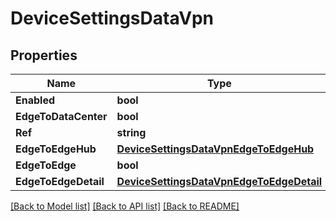 # DeviceSettingsDataVpn

## Properties

Name | Type | Description | Notes
------------ | ------------- | ------------- | -------------
**Enabled** | **bool** |  | [optional] 
**EdgeToDataCenter** | **bool** |  | [optional] 
**Ref** | **string** |  | [optional] 
**EdgeToEdgeHub** | [**DeviceSettingsDataVpnEdgeToEdgeHub**](deviceSettingsData_vpn_edgeToEdgeHub.md) |  | [optional] 
**EdgeToEdge** | **bool** |  | [optional] 
**EdgeToEdgeDetail** | [**DeviceSettingsDataVpnEdgeToEdgeDetail**](deviceSettingsData_vpn_edgeToEdgeDetail.md) |  | [optional] 

[[Back to Model list]](../README.md#documentation-for-models) [[Back to API list]](../README.md#documentation-for-api-endpoints) [[Back to README]](../README.md)


